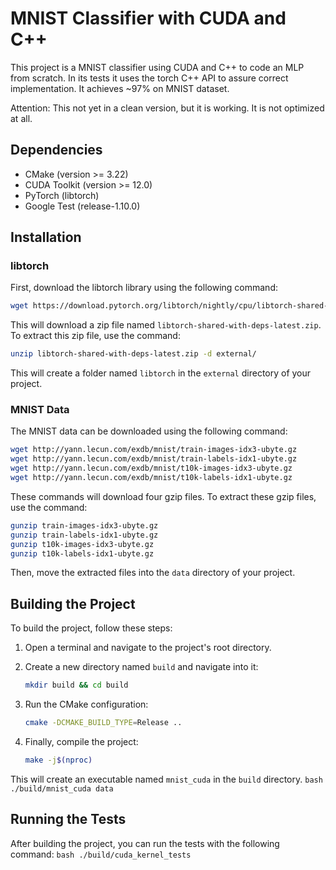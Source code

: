
# MNIST Classifier with CUDA and C++

This project is a MNIST classifier using CUDA and C++ to code an MLP from scratch. 
In its tests it uses the torch C++ API to assure correct implementation. It achieves ~97% on MNIST dataset.

Attention: This not yet in a clean version, but it is working. It is not optimized at all. 

## Dependencies

- CMake (version >= 3.22)
- CUDA Toolkit (version >= 12.0)
- PyTorch (libtorch)
- Google Test (release-1.10.0)

## Installation

### libtorch

First, download the libtorch library using the following command:

```bash
wget https://download.pytorch.org/libtorch/nightly/cpu/libtorch-shared-with-deps-latest.zip
```

This will download a zip file named `libtorch-shared-with-deps-latest.zip`. To extract this zip file, use the command:

```bash
unzip libtorch-shared-with-deps-latest.zip -d external/
```

This will create a folder named `libtorch` in the `external` directory of your project.

### MNIST Data

The MNIST data can be downloaded using the following command:

```bash
wget http://yann.lecun.com/exdb/mnist/train-images-idx3-ubyte.gz
wget http://yann.lecun.com/exdb/mnist/train-labels-idx1-ubyte.gz
wget http://yann.lecun.com/exdb/mnist/t10k-images-idx3-ubyte.gz
wget http://yann.lecun.com/exdb/mnist/t10k-labels-idx1-ubyte.gz
```

These commands will download four gzip files. To extract these gzip files, use the command:

```bash
gunzip train-images-idx3-ubyte.gz
gunzip train-labels-idx1-ubyte.gz
gunzip t10k-images-idx3-ubyte.gz
gunzip t10k-labels-idx1-ubyte.gz
```

Then, move the extracted files into the `data` directory of your project.

## Building the Project

To build the project, follow these steps:

1. Open a terminal and navigate to the project's root directory.
2. Create a new directory named `build` and navigate into it:

    ```bash
    mkdir build && cd build
    ```

3. Run the CMake configuration:

    ```bash
    cmake -DCMAKE_BUILD_TYPE=Release ..
    ```

4. Finally, compile the project:

    ```bash
    make -j$(nproc)
    ```

This will create an executable named `mnist_cuda` in the `build` directory.
    ```bash
    ./build/mnist_cuda data
    ```

## Running the Tests

After building the project, you can run the tests with the following command:
    ```bash
    ./build/cuda_kernel_tests
    ```